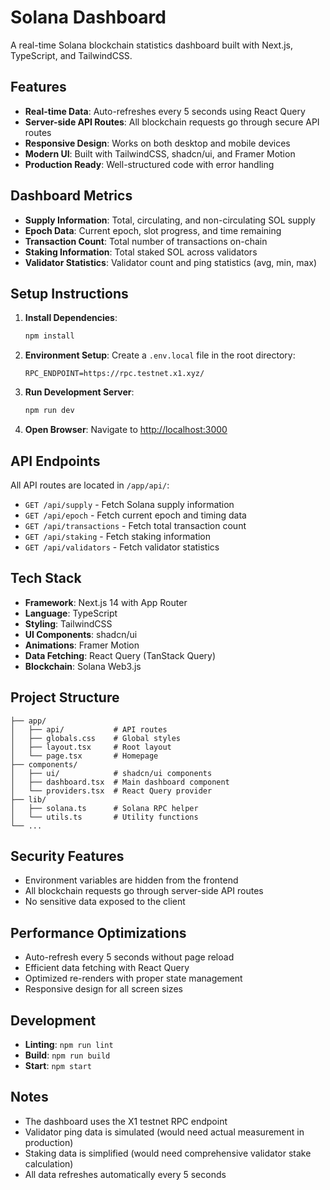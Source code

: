 # Solana Dashboard

A real-time Solana blockchain statistics dashboard built with Next.js, TypeScript, and TailwindCSS.

## Features

- **Real-time Data**: Auto-refreshes every 5 seconds using React Query
- **Server-side API Routes**: All blockchain requests go through secure API routes
- **Responsive Design**: Works on both desktop and mobile devices
- **Modern UI**: Built with TailwindCSS, shadcn/ui, and Framer Motion
- **Production Ready**: Well-structured code with error handling

## Dashboard Metrics

- **Supply Information**: Total, circulating, and non-circulating SOL supply
- **Epoch Data**: Current epoch, slot progress, and time remaining
- **Transaction Count**: Total number of transactions on-chain
- **Staking Information**: Total staked SOL across validators
- **Validator Statistics**: Validator count and ping statistics (avg, min, max)

## Setup Instructions

1. **Install Dependencies**:
   ```bash
   npm install
   ```

2. **Environment Setup**:
   Create a `.env.local` file in the root directory:
   ```env
   RPC_ENDPOINT=https://rpc.testnet.x1.xyz/
   ```

3. **Run Development Server**:
   ```bash
   npm run dev
   ```

4. **Open Browser**:
   Navigate to [http://localhost:3000](http://localhost:3000)

## API Endpoints

All API routes are located in `/app/api/`:

- `GET /api/supply` - Fetch Solana supply information
- `GET /api/epoch` - Fetch current epoch and timing data
- `GET /api/transactions` - Fetch total transaction count
- `GET /api/staking` - Fetch staking information
- `GET /api/validators` - Fetch validator statistics

## Tech Stack

- **Framework**: Next.js 14 with App Router
- **Language**: TypeScript
- **Styling**: TailwindCSS
- **UI Components**: shadcn/ui
- **Animations**: Framer Motion
- **Data Fetching**: React Query (TanStack Query)
- **Blockchain**: Solana Web3.js

## Project Structure

```
├── app/
│   ├── api/           # API routes
│   ├── globals.css    # Global styles
│   ├── layout.tsx     # Root layout
│   └── page.tsx       # Homepage
├── components/
│   ├── ui/            # shadcn/ui components
│   ├── dashboard.tsx  # Main dashboard component
│   └── providers.tsx  # React Query provider
├── lib/
│   ├── solana.ts      # Solana RPC helper
│   └── utils.ts       # Utility functions
└── ...
```

## Security Features

- Environment variables are hidden from the frontend
- All blockchain requests go through server-side API routes
- No sensitive data exposed to the client

## Performance Optimizations

- Auto-refresh every 5 seconds without page reload
- Efficient data fetching with React Query
- Optimized re-renders with proper state management
- Responsive design for all screen sizes

## Development

- **Linting**: `npm run lint`
- **Build**: `npm run build`
- **Start**: `npm start`

## Notes

- The dashboard uses the X1 testnet RPC endpoint
- Validator ping data is simulated (would need actual measurement in production)
- Staking data is simplified (would need comprehensive validator stake calculation)
- All data refreshes automatically every 5 seconds
